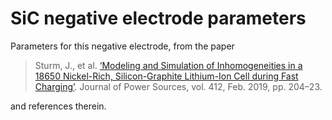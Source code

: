 # SiC negative electrode parameters

Parameters for this negative electrode, from the paper

> Sturm, J., et al. [‘Modeling and Simulation of Inhomogeneities in a 18650 Nickel-Rich, Silicon-Graphite Lithium-Ion Cell during Fast Charging’](https://doi.org/10.1016/j.jpowsour.2018.11.043.). Journal of Power Sources, vol. 412, Feb. 2019, pp. 204–23. 

and references therein.
